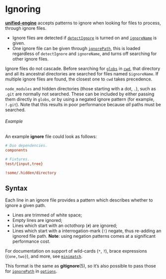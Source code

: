 # Ignoring

[**unified-engine**][api] accepts patterns to ignore when looking for
files to process, through ignore files.

*   Ignore files are detected if [`detectIgnore`][detect-ignore]
    is turned on and [`ignoreName`][ignore-name] is given.
*   One ignore file can be given through [`ignorePath`][ignore-path],
    this is loaded regardless of `detectIgnore` and `ignoreName`,
    and turns off searching for other ignore files.

Ignore files do not cascade.  Before searching for [`globs`][globs] in
[`cwd`][cwd], that directory and all its ancestral directories are
searched for files named `$ignoreName`.  If multiple ignore files are
found, the closest one to `cwd` takes precedence.

`node_modules` and hidden directories (those starting with a dot, `.`),
such as `.git` are normally not searched.  These can be included by
either passing them directly in `globs`, or by using a negated ignore
pattern (for example, `!.git`).  Note that this results in poor
performance because _all_ paths must be searched.

###### Example

An example **ignore** file could look as follows:

```ini
# Duo dependencies.
components

# Fixtures.
test/{input,tree}

!some/.hidden/directory
```

## Syntax

Each line in an ignore file provides a pattern which describes whether
to ignore a given path.

*   Lines are trimmed of white space;
*   Empty lines are ignored;
*   Lines which start with an octothorp (`#`) are ignored;
*   Lines which start with a interrogation-mark (`!`) negate, thus
    re-adding an ignored file path.  **Note**: using negation patterns
    comes at a significant performance cost.

For documentation on support of wild-cards (`*`, `?`), brace expressions
(`{one,two}`), and more, see [`minimatch`][minimatch].

This format is the same as **gitignore**(5), so it’s also possible to
pass those for [`ignorePath`][ignore-path] in [`options`][options].

<!-- Definitions -->

[api]: ../readme.md#api

[minimatch]: https://github.com/isaacs/minimatch

[options]: options.md#options

[cwd]: options.md#optionscwd

[globs]: options.md#optionsglobs

[detect-ignore]: options.md#optionsdetectignore

[ignore-name]: options.md#optionsignorename

[ignore-path]: options.md#optionsignorepath
